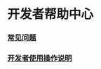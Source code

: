 # 开发者帮助中心

### [常见问题](%E5%BC%80%E5%8F%91%E8%80%85%E5%B8%B8%E8%A7%81%E9%97%AE%E9%A2%98.md)
### [开发者使用操作说明](%E5%BC%80%E5%8F%91%E8%80%85%E4%BD%BF%E7%94%A8%E6%93%8D%E4%BD%9C%E8%AF%B4%E6%98%8E.md)
